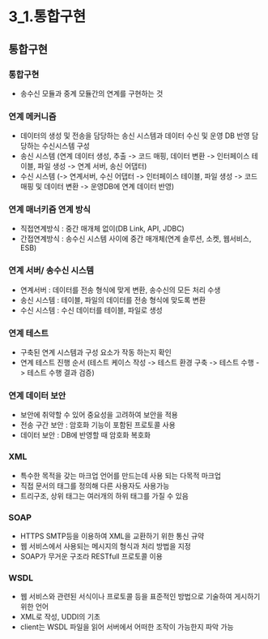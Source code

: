 # 3_1.통합구현

## 통합구현

### 통합구현
- 송수신 모듈과 중계 모듈간의 연계를 구현하는 것

### 연계 메커니즘
- 데이터의 생성 및 전송을 담당하는 송신 시스템과 데이터 수신 및 운영 DB 반영 담당하는 수신시스템 구성
- 송신 시스템 (연계 데이터 생성, 추출 -> 코드 매핑, 데이터 변환 -> 인터페이스 테이블, 파일 생성 -> 연계 서버, 송신 어댑터)
- 수신 시스템 (-> 연계서버, 수신 어댑터 -> 인터페이스 테이블, 파일 생성 -> 코드 매핑 및 데이터 변환 -> 운영DB에 연계 데이터 반영)

### 연계 매너키즘 연계 방식
- 직접연계방식 : 중간 매개체 없이(DB Link, API, JDBC)
- 간접연계방식 : 송수신 시스템 사이에 중간 매개체(연계 솔루션, 소켓, 웹서비스, ESB)

### 연계 서버/ 송수신 시스템
- 연계서버 : 데이터를 전송 형식에 맞게 변환, 송수신의 모든 처리 수생
- 송신 시스템 : 테이블, 파일의 데이터를 전송 형식에 맞도록 변환
- 수신 시스템 : 수신 데이터를 테이블, 파일로 생성

### 연계 테스트
- 구축된 연계 시스템과 구성 요소가 작동 하는지 확인
- 연계 테스트 진행 순서 (테스트 케이스 작성 -> 테스트 환경 구축 -> 테스트 수행 -> 테스트 수행 결과 검증)

### 연계 데이터 보안
- 보안에 취약할 수 있어 중요성을 고려하여 보안을 적용
- 전송 구간 보안 : 암호화 기능이 포함된 프로토콜 사용
- 데이터 보안 : DB에 반영할 때 암호화 복호화

### XML
- 특수한 목적을 갖는 마크업 언어를 만드는데 사용 되는 다목적 마크업
- 직접 문서의 태그를 정의해 다른 사용자도 사용가능
- 트리구조, 상위 태그는 여러개의 하위 태그를 가질 수 있음

### SOAP
- HTTPS SMTP등을 이용하여 XML을 교환하기 위한 통신 규약
- 웹 서비스에서 사용되는 메시지의 형식과 처리 방법을 지정
- SOAP가 무거운 구조라 RESTfull 프로토콜 이용

### WSDL
- 웹 서비스와 관련된 서식이나 프로토콜 등을 표준적인 방법으로 기술하여 게시하기 위한 언어
- XML로 작성, UDDI의 기초
- client는 WSDL 파일을 읽어 서버에서 어떠한 조작이 가능한지 파악 가능